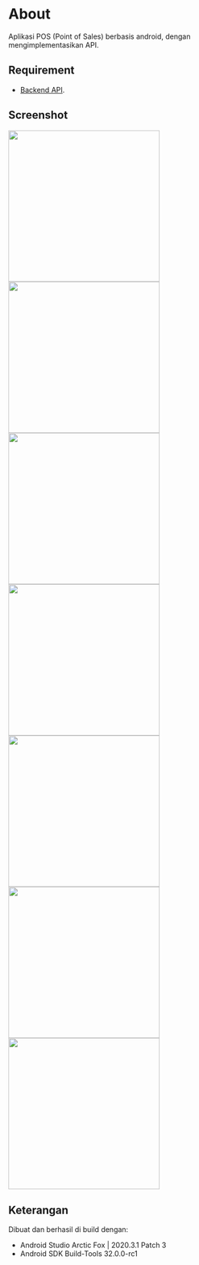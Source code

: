 # About
Aplikasi POS (Point of Sales) berbasis android, dengan mengimplementasikan API.

## Requirement
- [Backend API](../../../ci-pcs).

## Screenshot
<img src="./screenshot/login.png" width="300"> <img src="./screenshot/product.png" width="300"> <img src="./screenshot/product_edit.png" width="300"> <img src="./screenshot/transaction.png" width="300"> <img src="./screenshot/payment.png" width="300"> <img src="./screenshot/earning.png" width="300"> <img src="./screenshot/earning_detail.png" width="300">

## Keterangan
Dibuat dan berhasil di build dengan:
- Android Studio Arctic Fox | 2020.3.1 Patch 3
- Android SDK Build-Tools 32.0.0-rc1
